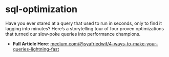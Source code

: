 # sql-optimization

Have you ever stared at a query that used to run in seconds, only to find it lagging into minutes? Here’s a storytelling tour of four proven optimizations that turned our slow‐poke queries into performance champions.

- **Full Article Here**: [medium.com/@syafriedwif/4-ways-to-make-your-queries-lightning-fast](https://medium.com/@syafriedwif/sql-optimization-4-ways-to-make-your-queries-into-lightning-fast-ab5204dbe23b)
